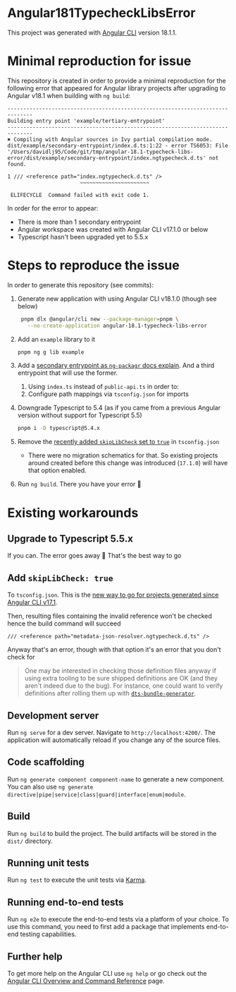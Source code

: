# Angular181TypecheckLibsError

This project was generated with [Angular CLI](https://github.com/angular/angular-cli) version 18.1.1.

# Minimal reproduction for issue
This repository is created in order to provide a minimal reproduction for the following error that appeared for Angular library projects after upgrading to Angular v18.1 when building with `ng build`:

```
------------------------------------------------------------------------------
Building entry point 'example/tertiary-entrypoint'
------------------------------------------------------------------------------
✖ Compiling with Angular sources in Ivy partial compilation mode.
dist/example/secondary-entrypoint/index.d.ts:1:22 - error TS6053: File '/Users/davidlj95/Code/git/tmp/angular-18.1-typecheck-libs-error/dist/example/secondary-entrypoint/index.ngtypecheck.d.ts' not found.

1 /// <reference path="index.ngtypecheck.d.ts" />
                       ~~~~~~~~~~~~~~~~~~~~~~

 ELIFECYCLE  Command failed with exit code 1.
```

In order for the error to appear:
 - There is more than 1 secondary entrypoint
 - Angular workspace was created with Angular CLI v17.1.0 or below
 - Typescript hasn't been upgraded yet to 5.5.x

# Steps to reproduce the issue
In order to generate this repository (see commits):

1. Generate new application with using Angular CLI v18.1.0 (though see below)
   ```sh
    pnpm dlx @angular/cli new --package-manager=pnpm \
      --no-create-application angular-18.1-typecheck-libs-error
   ```
1. Add an `example` library to it
   ```sh
   pnpm ng g lib example
   ```
1. Add a [secondary entrypoint as `ng-packagr` docs explain](https://github.com/ng-packagr/ng-packagr/blob/18.1.0/docs/secondary-entrypoints.md). And a third entrypoint that will use the former.
   1. Using `index.ts` instead of `public-api.ts` in order to:
   1. Configure path mappings via `tsconfig.json` for imports
1. Downgrade Typescript to 5.4 (as if you came from a previous Angular version without support for Typescript 5.5)
   ```sh
   pnpm i -D typescript@5.4.x
   ```
1. Remove the [recently added `skipLibCheck` set to `true`](https://github.com/angular/angular-cli/commit/e2f92ab957e797d8085616fcdea0b73344e614af) in `tsconfig.json`
   - There were no migration schematics for that. So existing projects around created before this change was introduced (`17.1.0`) will have that option enabled.

1. Run `ng build`. There you have your error 🎉

# Existing workarounds
## Upgrade to Typescript 5.5.x
If you can. The error goes away 🎉 That's the best way to go

## Add `skipLibCheck: true`

To `tsconfig.json`. This is the [new way to go for projects generated since Angular CLI v17.1](https://github.com/angular/angular-cli/commit/e2f92ab957e797d8085616fcdea0b73344e614af). 

Then, resulting files containing the invalid reference won't be checked hence the build command will succeed

```
/// <reference path="metadata-json-resolver.ngtypecheck.d.ts" />
```

Anyway that's an error, though with that option it's an error that you don't check for

> One may be interested in checking those definition files anyway if using extra tooling to be sure shipped definitions are OK (and they aren't indeed due to the bug). For instance, one could want to verify definitions after rolling them up with [`dts-bundle-generator`](https://github.com/timocov/dts-bundle-generator).

## Development server

Run `ng serve` for a dev server. Navigate to `http://localhost:4200/`. The application will automatically reload if you change any of the source files.

## Code scaffolding

Run `ng generate component component-name` to generate a new component. You can also use `ng generate directive|pipe|service|class|guard|interface|enum|module`.

## Build

Run `ng build` to build the project. The build artifacts will be stored in the `dist/` directory.

## Running unit tests

Run `ng test` to execute the unit tests via [Karma](https://karma-runner.github.io).

## Running end-to-end tests

Run `ng e2e` to execute the end-to-end tests via a platform of your choice. To use this command, you need to first add a package that implements end-to-end testing capabilities.

## Further help

To get more help on the Angular CLI use `ng help` or go check out the [Angular CLI Overview and Command Reference](https://angular.dev/tools/cli) page.
